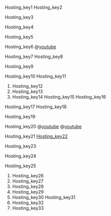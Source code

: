 Hosting_key1
Hosting_key2


Hosting_key3


Hosting_key4



Hosting_key5


Hosting_key6
@[youtube](FUXzPVVLtFA)

Hosting_key7
Hosting_key8


Hosting_key9


Hosting_key10
Hosting_key11


1. Hosting_key12
2. Hosting_key13
3. Hosting_key14
Hosting_key15
Hosting_key16


Hosting_key17
Hosting_key18


Hosting_key19


Hosting_key20
@[youtube](Kig3m3QqM7U)
@[youtube](0hGK7qiQ6WA)

Hosting_key21
[Hosting_key22](https://www.catchhow.com/web-hosting-kya-hai/)


Hosting_key23


Hosting_key24


Hosting_key25


1. Hosting_key26
2. Hosting_key27
3. Hosting_key28
4. Hosting_key29
5. Hosting_key30
Hosting_key31
1. Hosting_key32
2. Hosting_key33
